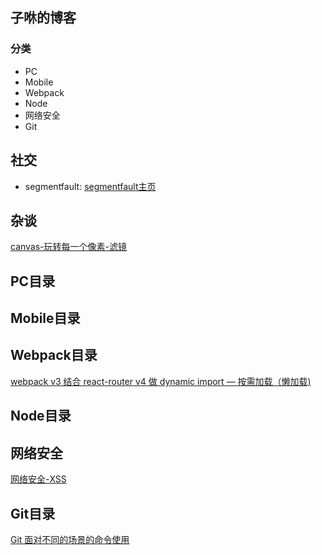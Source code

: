 子咻的博客
---
### 分类
 - PC
 - Mobile
 - Webpack
 - Node
 - 网络安全
 - Git

社交
----
- segmentfault: [segmentfault主页](https://segmentfault.com/u/killpigdao)

杂谈
---
[canvas-玩转每一个像素-滤镜](https://github.com/CodeLittlePrince/blog/issues/4)

PC目录
---

Mobile目录
---

Webpack目录
---
[webpack v3 结合 react-router v4 做 dynamic import — 按需加载（懒加载)](https://github.com/CodeLittlePrince/blog/issues/3)

Node目录
---

网络安全
---
[网络安全-XSS](https://github.com/CodeLittlePrince/blog/issues/2)

Git目录
---
[Git 面对不同的场景的命令使用](https://github.com/CodeLittlePrince/blog/issues/1)
